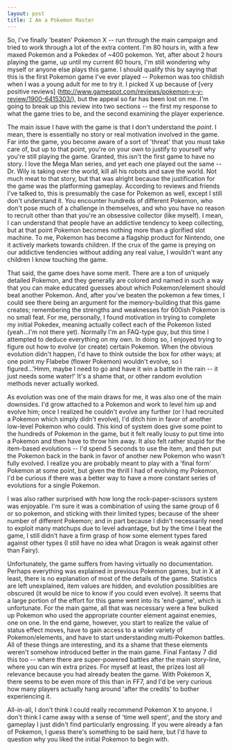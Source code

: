 ```yaml
---
layout: post
title: I Am a Pokemon Master
---
```

So, I've finally 'beaten' Pokemon X -- run through the main campaign and tried to work through a lot of the extra content. I'm 80 hours in, with a few maxed Pokemon and a Pokedex of ~400 pokemon. Yet, after about 2 hours playing the game, up until my current 80 hours, I'm still wondering why myself or anyone else plays this game. I should qualify this by saying that this is the first Pokemon game I've ever played -- Pokemon was too childish when I was a young adult for me to try it. I picked X up because of [very positive reviews] (http://www.gamespot.com/reviews/pokemon-x-y-review/1900-6415303/), but the appeal so far has been lost on me. I'm going to break up this review into two sections -- the first my response to what the game tries to be, and the second examining the player experience.

The main issue I have with the game is that I don't understand the *point*. I mean, there is essentially no story or real motivation involved in the game. Far into the game, you become aware of a sort of 'threat' that you must take care of, but up to that point, you're on your own to justify to yourself why you're still playing the game. Granted, this isn't the first game to have no story. I love the Mega Man series, and yet each one played out the same -- Dr. Wily is taking over the world, kill all his robots and save the world. Not much meat to that story, but that was alright because the justification for the game was the platforming gameplay. According to reviews and friends I've talked to, this is presumably the case for Pokemon as well, except I still don't understand it. You encounter hundreds of different Pokemon, who don't pose much of a challenge in themselves, and who you have no reason to recruit other than that you're an obsessive collector (like myself). I mean, I can understand that people have an addictive tendency to keep collecting, but at that point Pokemon becomes nothing more than a glorified slot machine. To me, Pokemon has become a flagship product for Nintendo, one it actively markets towards children. If the crux of the game is preying on our addictive tendencies without adding any real value, I wouldn't want any children I know touching the game.

That said, the game does have some merit. There are a ton of uniquely detailed Pokemon, and they generally are colored and named in such a way that you can make educated guesses about which Pokemon/element should beat another Pokemon. And, after you've beaten the pokemon a few times, I could see there being an argument for the memory-building that this game creates; remembering the strengths and weaknesses for 600ish Pokemon is no small feat. For me, personally, I found motivation in trying to complete my initial Pokedex, meaning actually collect each of the Pokemon listed (yeah...I'm not there yet). Normally I'm an FAQ-type guy, but this time I attempted to deduce everything on my own. In doing so, I enjoyed trying to figure out how to evolve (or create) certain Pokemon. When the obvious evolution didn't happen, I'd have to think outside the box for other ways; at one point my Flabebe (flower Pokemon) wouldn't evolve, so I figured...'Hmm, maybe I need to go and have it win a battle in the rain -- it just needs some water!' It's a shame that, or other random evolution methods never actually worked.

As evolution was one of the main draws for me, it was also one of the main downsides. I'd grow attached to a Pokemon and work to level him up and evolve him; once I realized he couldn't evolve any further (or I had recruited a Pokemon which simply didn't evolve), I'd ditch him in favor of another low-level Pokemon who could. This kind of system does give some point to the hundreds of Pokemon in the game, but it felt really lousy to put time into a Pokemon and then have to throw him away. It also felt rather stupid for the item-based evolutions -- I'd spend 5 seconds to use the item, and then put the Pokemon back in the bank in favor of another new Pokemon who wasn't fully evolved. I realize you are probably meant to play with a 'final form' Pokemon at some point, but given the thrill I had of evolving my Pokemon, I'd be curious if there was a better way to have a more constant series of evolutions for a single Pokemon.

I was also rather surprised with how long the rock-paper-scissors system was enjoyable. I'm sure it was a combination of using the same group of 6 or so pokemon, and sticking with their limited types; because of the sheer number of different Pokemon; and in part because I didn't necessarily need to exploit many matchups due to level advantage, but by the time I beat the game, I still didn't have a firm grasp of how some element types fared against other types (I still have no idea what Dragon is weak against other than Fairy).

Unfortunately, the game suffers from having virtually no documentation. Perhaps everything was explained in previous Pokemon games, but in X at least, there is no explanation of most of the details of the game. Statistics are left unexplained, item values are hidden, and evolution possiblities are obscured (it would be nice to know if you could even evolve). It seems that a large portion of the effort for this game went into its 'end-game', which is unfortunate. For the main game, all that was necessary were a few bulked up Pokemon who used the appropriate counter element against enemies, one on one. In the end game, however, you start to realize the value of status effect moves, have to gain access to a wider variety of Pokemon/elements, and have to start understanding multi-Pokemon battles. All of these things are interesting, and its a shame that these elements weren't somehow introduced better in the main game. Final Fantasy 7 did this too -- where there are super-powered battles after the main story-line, where you can win extra prizes. For myself at least, the prizes lost all relevance because you had already beaten the game. With Pokemon X, there seems to be even more of this than in FF7, and I'd be very curious how many players actually hang around 'after the credits' to bother experiencing it.

All-in-all, I don't think I could really recommend Pokemon X to anyone. I don't think I came away with a sense of 'time well spent', and the story and gameplay I just didn't find particularly engrossing. If you were already a fan of Pokemon, I guess there's something to be said here, but I'd have to question why you liked the initial Pokemon to begin with.

